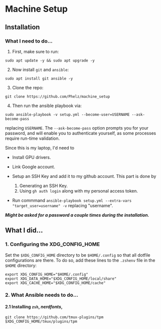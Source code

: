 # Machine Setup

## Installation

### What I need to do...

1. First, make sure to run:
```
sudo apt update -y && sudo apt upgrade -y
```
2. Now install `git` and `ansible`:
```
sudo apt install git ansible -y
```
3. Clone the repo:
```
git clone https://github.com/Phelz/machine_setup
```
4. Then run the ansible playbook via:
```
sudo ansible-playbook -v setup.yml --become-user=USERNAME --ask-become-pass
```
replacing `USERNAME`. The `--ask-become-pass` option prompts you for your password, and will enable you to authenticate yourself, as some processes require run-time validation.

Since this is my laptop, I'd need to
- Install GPU drivers.
- Link Google account.
- Setup an SSH Key and add it to my github account. This part is done by
    1. Generating an SSH Key.
    2. Using `gh auth login` along with my personal access token. 

- Run commmand `ansible-playbook setup.yml --extra-vars "target_user=username" -v` replacing "username". 

***Might be asked for a password a couple times during the installation.***

## What I did...



###  1. Configuring the XDG_CONFIG_HOME

Set the `$XDG_CONFIG_HOME` directory to be `$HOME/.config` so that all dotfile configurations are there. To do so, add these lines to the `.zshenv` file in the `$HOME` directory:

```
export XDG_CONFIG_HOME="$HOME/.config"
export XDG_DATA_HOME="$XDG_CONFIG_HOME/local/share"
export XDG_CACHE_HOME="$XDG_CONFIG_HOME/cache"
```

### 2. What Ansible needs to do...

#### 2.1 Installing `zsh`, *nerdfonts*, 

`git clone https://github.com/tmux-plugins/tpm $XDG_CONFIG_HOME/tmux/plugins/tpm`



